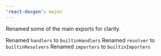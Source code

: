 ```yaml
---
'react-docgen': major
---
```


Renamed some of the main exports for clarity.

Renamed `handlers` to `builtinHandlers`
Renamed `resolver` to `builtinResolvers`
Renamed `importers` to `builtinImporters`
